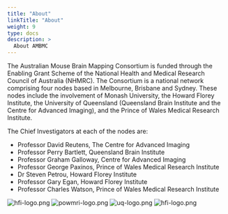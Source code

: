 ```yaml
---
title: "About"
linkTitle: "About"
weight: 9
type: docs
description: >
  About AMBMC
---
```


The Australian Mouse Brain Mapping Consortium is funded through the Enabling Grant Scheme of the National Health and Medical Research Council of Australia (NHMRC). The Consortium is a national network comprising four nodes based in Melbourne, Brisbane and Sydney. These nodes include the involvement of Monash University, the Howard Florey Institute, the University of Queensland (Queensland Brain Institute and the Centre for Advanced Imaging), and the Prince of Wales Medical Research Institute.

The Chief Investigators at each of the nodes are:
- Professor David Reutens, The Centre for Advanced Imaging
- Professor Perry Bartlett, Queensland Brain Institute
- Professor Graham Galloway, Centre for Advanced Imaging
- Professor George Paxinos, Prince of Wales Medical Research Institute
- Dr Steven Petrou, Howard Florey Institute
- Professor Gary Egan, Howard Florey Institute
- Professor Charles Watson, Prince of Wales Medical Research Institute

![hfi-logo.png](../hfi-logo.png)
![powmri-logo.png](../powmri-logo.png)
![uq-logo.png](../uq-logo.png)
![hfi-logo.png](../monash-logo.png)
